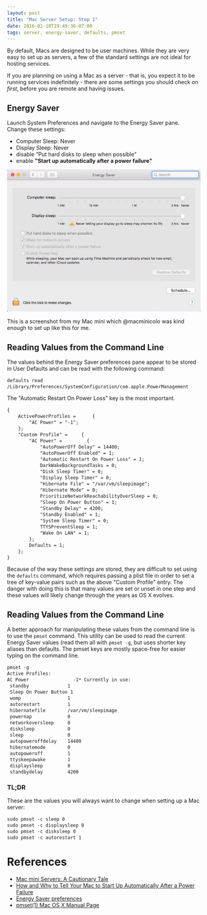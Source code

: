 ```yaml
---
layout: post
title: "Mac Server Setup: Step 1"
date: 2016-01-10T19:49:36-07:00
tags: server, energy-saver, defaults, pmset
---
```


By default, Macs are designed to be user machines. While they are very easy to set up as servers, a few of the standard settings are not ideal for hosting services.

If you are planning on using a Mac as a server - that is, you expect it to be running services indefinitely - there are some settings you should check on _first_, before you are remote and having issues.

## Energy Saver

Launch System Preferences and navigate to the Energy Saver pane. Change these settings:

- Computer Sleep: Never
- Display Sleep: Never
- disable "Put hard disks to sleep when possible"
- enable **"Start up automatically after a power failure"**

![](/images/mac-server-setup-energysaver.jpg "Energy Saver system preferences pane")

This is a screenshot from my Mac mini which @macminicolo was kind enough to set up like this for me.

## Reading Values from the Command Line

The values behind the Energy Saver preferences pane appear to be stored in User Defaults and can be read with the following command:

```
defaults read /Library/Preferences/SystemConfiguration/com.apple.PowerManagement
```

The "Automatic Restart On Power Loss" key is the most important.

```
{
    ActivePowerProfiles =      {
        "AC Power" = "-1";
    };
    "Custom Profile" =     {
        "AC Power" =         {
            "AutoPowerOff Delay" = 14400;
            "AutoPowerOff Enabled" = 1;
            "Automatic Restart On Power Loss" = 1;
            DarkWakeBackgroundTasks = 0;
            "Disk Sleep Timer" = 0;
            "Display Sleep Timer" = 0;
            "Hibernate File" = "/var/vm/sleepimage";
            "Hibernate Mode" = 0;
            PrioritizeNetworkReachabilityOverSleep = 0;
            "Sleep On Power Button" = 1;
            "Standby Delay" = 4200;
            "Standby Enabled" = 1;
            "System Sleep Timer" = 0;
            TTYSPreventSleep = 1;
            "Wake On LAN" = 1;
        };
        Defaults = 1;
    };
}
```

Because of the way these settings are stored, they are difficult to set using the `defaults` command, which requires passing a plist file in order to set a tree of key-value pairs such as the above "Custom Profile" entry. The danger with doing this is that many values are set or unset in one step and these values will likely change through the years as OS X evolves.

## Reading Values from the Command Line

A better approach for manipulating these values from the command line is to use the `pmset` command. This utility can be used to read the current Energy Saver values (read them all with `pmset -g`, but uses shorter key aliases than defaults. The pmset keys are mostly space-free for easier typing on the command line.

```
pmset -g
Active Profiles:
AC Power                -1* Currently in use:
 standby              1
 Sleep On Power Button 1
 womp                 1
 autorestart          1
 hibernatefile        /var/vm/sleepimage
 powernap             0
 networkoversleep     0
 disksleep            0
 sleep                0
 autopoweroffdelay    14400
 hibernatemode        0
 autopoweroff         1
 ttyskeepawake        1
 displaysleep         0
 standbydelay         4200
```

### TL;DR

These are the values you will always want to change when setting up a Mac server:

```
sudo pmset -c sleep 0
sudo pmset -c displaysleep 0
sudo pmset -c disksleep 0
sudo pmset -c autorestart 1
```

# References

- [Mac mini Servers: A Cautionary Tale](http://www.neglectedpotential.com/2012/12/mac-mini-servers-a-cautionary-tale/)
- [How and Why to Tell Your Mac to Start Up Automatically After a Power Failure](http://www.tekrevue.com/tip/mac-start-up-automatically-after-a-power-failure)
- [Energy Saver preferences](https://support.apple.com/kb/PH21704?viewlocale=en_US&locale=en_US)
- [pmset(1) Mac OS X Manual Page](https://developer.apple.com/library/mac/documentation/Darwin/Reference/ManPages/man1/pmset.1.html)

